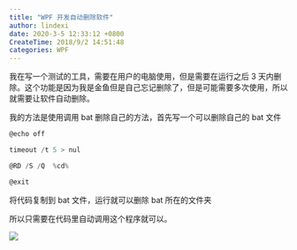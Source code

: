 ```yaml
---
title: "WPF 开发自动删除软件"
author: lindexi
date: 2020-3-5 12:33:12 +0800
CreateTime: 2018/9/2 14:51:48
categories: WPF
---
```


我在写一个测试的工具，需要在用户的电脑使用，但是需要在运行之后 3 天内删除。这个功能是因为我是金鱼但是自己忘记删除了，但是可能需要多次使用，所以就需要让软件自动删除。

<!--more-->


<!-- CreateTime:2018/9/2 14:51:48 -->

<!-- csdn -->

我的方法是使用调用 bat 删除自己的方法，首先写一个可以删除自己的 bat 文件

```csharp
@echo off

timeout /t 5 > nul

@RD /S /Q  %cd%

@exit
```

将代码复制到 bat 文件，运行就可以删除 bat 所在的文件夹

所以只需要在代码里自动调用这个程序就可以。

![](https://i.loli.net/2018/09/02/5b8b8881f1a33.jpg)

